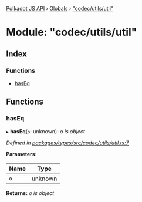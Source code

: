 [Polkadot JS API](../README.md) › [Globals](../globals.md) › ["codec/utils/util"](_codec_utils_util_.md)

# Module: "codec/utils/util"

## Index

### Functions

* [hasEq](_codec_utils_util_.md#haseq)

## Functions

###  hasEq

▸ **hasEq**(`o`: unknown): *o is object*

*Defined in [packages/types/src/codec/utils/util.ts:7](https://github.com/polkadot-js/api/blob/5bfc2cd534/packages/types/src/codec/utils/util.ts#L7)*

**Parameters:**

Name | Type |
------ | ------ |
`o` | unknown |

**Returns:** *o is object*
